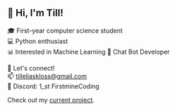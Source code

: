 ## 👋 Hi, I'm Till!

🎓 First-year computer science student  
💻 Python enthusiast  
📊 Interested in Machine Learning 
🤖 Chat Bot Developer

🌟 Let's connect!  
📫 [tilleliaskloss@gmail.com](mailto:youremail@example.com)  
💬 Discord: 1_st FirstmineCoding

 Check out my [current project](https://github.com/yourusername/yourproject).

